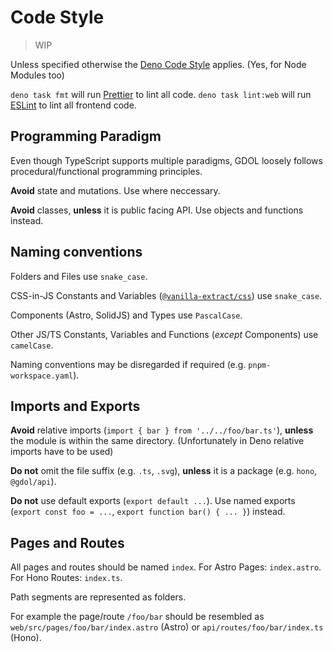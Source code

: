 # Code Style

> WIP

Unless specified otherwise the
[Deno Code Style](https://deno.land/manual/references/contributing/style_guide) applies. (Yes, for
Node Modules too)

`deno task fmt` will run [Prettier](https://prettier.io/) to lint all code. `deno task lint:web`
will run [ESLint](https://eslint.org/) to lint all frontend code.

## Programming Paradigm

Even though TypeScript supports multiple paradigms, GDOL loosely follows procedural/functional
programming principles.

**Avoid** state and mutations. Use where neccessary.

**Avoid** classes, **unless** it is public facing API. Use objects and functions instead.

## Naming conventions

Folders and Files use `snake_case`.

CSS-in-JS Constants and Variables
([`@vanilla-extract/css`](https://vanilla-extract.style/documentation/getting-started/)) use
`snake_case`.

Components (Astro, SolidJS) and Types use `PascalCase`.

Other JS/TS Constants, Variables and Functions (_except_ Components) use `camelCase`.

Naming conventions may be disregarded if required (e.g. `pnpm-workspace.yaml`).

## Imports and Exports

**Avoid** relative imports (`import { bar } from '../../foo/bar.ts'`), **unless** the module is
within the same directory. (Unfortunately in Deno relative imports have to be used)

**Do not** omit the file suffix (e.g. `.ts`, `.svg`), **unless** it is a package (e.g. `hono`,
`@gdol/api`).

**Do not** use default exports (`export default ...`). Use named exports (`export const foo = ...`,
`export function bar() { ... }`) instead.

## Pages and Routes

All pages and routes should be named `index`. For Astro Pages: `index.astro`. For Hono Routes:
`index.ts`.

Path segments are represented as folders.

For example the page/route `/foo/bar` should be resembled as `web/src/pages/foo/bar/index.astro`
(Astro) or `api/routes/foo/bar/index.ts` (Hono).
